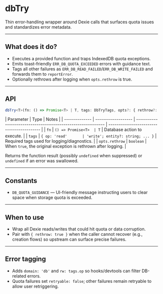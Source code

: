 # dbTry

Thin error-handling wrapper around Dexie calls that surfaces quota issues and standardizes error metadata.

---

## What does it do?

-   Executes a provided function and traps IndexedDB quota exceptions.
-   Emits toast-friendly `ERR_DB_QUOTA_EXCEEDED` errors with guidance text.
-   Tags all other failures as `ERR_DB_READ_FAILED`/`ERR_DB_WRITE_FAILED` and forwards them to `reportError`.
-   Optionally rethrows after logging when `opts.rethrow` is true.

---

## API

```ts
dbTry<T>(fn: () => Promise<T> | T, tags: DbTryTags, opts?: { rethrow?: boolean }): Promise<T | undefined>
```

| Parameter      | Type                | Notes                                                          |
| -------------- | ------------------- | -------------------------------------------------------------- | ------------------------------------------- |
| `fn`           | `() => Promise<T>  | T`                                                             | Database action to execute.                 |
| `tags`         | `{ op: 'read'       | 'write'; entity?: string; ... }`                               | Required tags used for logging/diagnostics. |
| `opts.rethrow` | `boolean`           | When `true`, the original exception is rethrown after logging. |

Returns the function result (possibly `undefined` when suppressed) or `undefined` if an error was swallowed.

---

## Constants

-   `DB_QUOTA_GUIDANCE` — UI-friendly message instructing users to clear space when storage quota is exceeded.

---

## When to use

-   Wrap all Dexie reads/writes that could hit quota or data corruption.
-   Pair with `{ rethrow: true }` when the caller cannot recover (e.g., creation flows) so upstream can surface precise failures.

---

## Error tagging

-   Adds `domain: 'db'` and `rw: tags.op` so hooks/devtools can filter DB-related errors.
-   Quota failures set `retryable: false`; other failures remain retryable to allow user retriggering.
